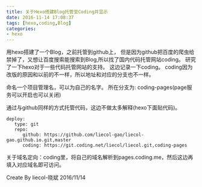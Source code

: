 ```yaml
---
title: 关于Hexo搭建Blog托管至Coding并显示
date: 2016-11-14 17:08:37
tags: [hexo,coding,Blog]
categories:
- hexo
---
```


用hexo搭建了一个Blog，之前托管到github上，
但是因为github把百度的爬虫给禁掉了，又想让百度搜索能搜索到Blog,所以找了国内代码托管网站coding。
研究了一下hexo对于一些代码托管网站的支持。
这边记录一下coding。
coding因为改版的原因和以前的不一样，所以地址和对应的分支也不一样。

命名一个项目管理名，可以为自己的名字。
所在分支为: coding-pages(page服务可以开启也可以关闭)

通过与github同样的方式托管代码，这边不做太多解释(hexo下面贴代码)。
```
deploy:
   type: git
   repo:
      github: https://github.com/liecol-gao/liecol-gao.github.io.git,master
      coding: https://git.coding.net/liecol/liecol.git,coding-pages

```
关于域名定向：coding里，将自己的域名解析到pages.coding.me，然后这边再填入对应域名即可访问。

Create By
liecol-晓斌 
2016/11/14